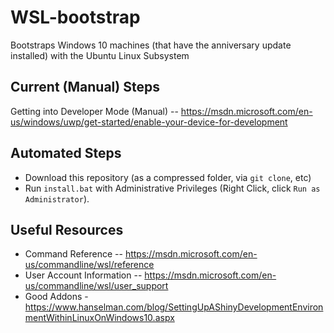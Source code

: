 # WSL-bootstrap
Bootstraps Windows 10 machines (that have the anniversary update installed) with the Ubuntu Linux Subsystem

## Current (Manual) Steps
Getting into Developer Mode (Manual) -- https://msdn.microsoft.com/en-us/windows/uwp/get-started/enable-your-device-for-development

## Automated Steps
- Download this repository (as a compressed folder, via `git clone`, etc) 
- Run `install.bat` with Administrative Privileges (Right Click, click `Run as Administrator`).

## Useful Resources
- Command Reference -- https://msdn.microsoft.com/en-us/commandline/wsl/reference
- User Account Information -- https://msdn.microsoft.com/en-us/commandline/wsl/user_support
- Good Addons - https://www.hanselman.com/blog/SettingUpAShinyDevelopmentEnvironmentWithinLinuxOnWindows10.aspx
